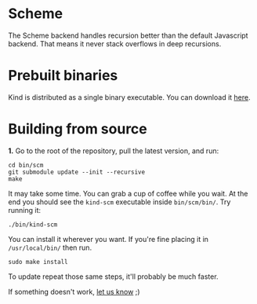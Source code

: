 # Scheme

The Scheme backend handles recursion better than the default Javascript backend. That means it never stack overflows in deep recursions.

# Prebuilt binaries

Kind is distributed as a single binary executable. You can download it [here](https://github.com/uwu-tech/Kind/releases).

# Building from source

**1.** Go to the root of the repository, pull the latest version, and run:

```shell
cd bin/scm
git submodule update --init --recursive
make
```

It may take some time. You can grab a cup of coffee while you wait. At the end you should see the `kind-scm` executable inside `bin/scm/bin/`.  Try running it:

```shell
./bin/kind-scm
```

You can install it wherever you want. If you're fine placing it in `/usr/local/bin/` then run.

```shell
sudo make install
```

To update repeat those same steps, it'll probably be much faster.

If something doesn't work, [let us know](https://github.com/uwu-tech/Kind/issues) ;)
